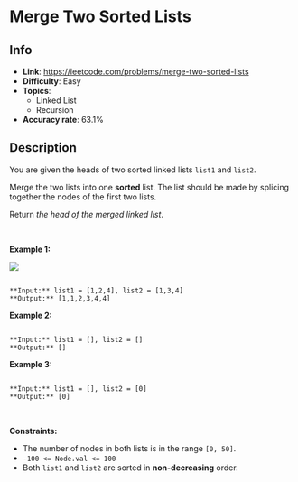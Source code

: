 # Merge Two Sorted Lists

## Info  
- **Link**: https://leetcode.com/problems/merge-two-sorted-lists
- **Difficulty**: Easy  
- **Topics**:   
    - Linked List
    - Recursion
- **Accuracy rate**: 63.1%  

## Description  
    
You are given the heads of two sorted linked lists `list1` and `list2`.


Merge the two lists into one **sorted** list. The list should be made by splicing together the nodes of the first two lists.


Return *the head of the merged linked list*.


 


**Example 1:**


![](https://assets.leetcode.com/uploads/2020/10/03/merge_ex1.jpg)

```

**Input:** list1 = [1,2,4], list2 = [1,3,4]
**Output:** [1,1,2,3,4,4]

```

**Example 2:**



```

**Input:** list1 = [], list2 = []
**Output:** []

```

**Example 3:**



```

**Input:** list1 = [], list2 = [0]
**Output:** [0]

```

 


**Constraints:**


* The number of nodes in both lists is in the range `[0, 50]`.
* `-100 <= Node.val <= 100`
* Both `list1` and `list2` are sorted in **non-decreasing** order.


  
    